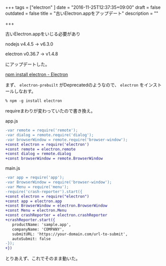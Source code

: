 +++
tags = ["electron"
]
date = "2016-11-25T12:37:35+09:00"
draft = false
outdated = false
title = "古いElectron.appをアップデート"
description = ""

+++

古いElectron.appをいじる必要があり

nodejs v4.4.5 -> v6.3.0

electron v0.36.7 -> v1.4.8

にアップデートした。


[npm install electron \- Electron](http://electron.atom.io/blog/2016/08/16/npm-install-electron)

まず、 `electron-prebuilt` がDeprecatedのようなので、 `electron` をインストールしなおす。

```
% npm -g install electron
```

requireまわりが変わっていたので書き換え。

app.js

```diff
-var remote = require('remote');
-var dialog = remote.require('dialog');
-var browserWindow = remote.require('browser-window');
+const electron = require('electron')
+const remote = electron.remote
+const dialog = remote.dialog
+const browserWindow = remote.BrowserWindow
```

main.js

```diff
-var app = require('app');
-var BrowserWindow = require('browser-window');
-var Menu = require('menu');
-require('crash-reporter').start({
+const electron = require("electron")
+const app = electron.app
+const BrowserWindow = electron.BrowserWindow
+const Menu = electron.Menu
+const crashReporter = electron.crashReporter
+crashReporter.start({
   productName: 'sample.app',
   companyName: 'COMPANY',
   submitURL: 'https://your-domain.com/url-to-submit',
   autoSubmit: false
-});
+})

```

とりあえず、これでそのまま動いた。

